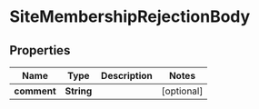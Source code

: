 # SiteMembershipRejectionBody

## Properties
Name | Type | Description | Notes
------------ | ------------- | ------------- | -------------
**comment** | **String** |  |  [optional]
